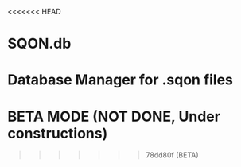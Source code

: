 <<<<<<< HEAD
# SQON.db
Database Manager for .sqon files
=======
# BETA MODE (NOT DONE, Under constructions)
>>>>>>> 78dd80f (BETA)
